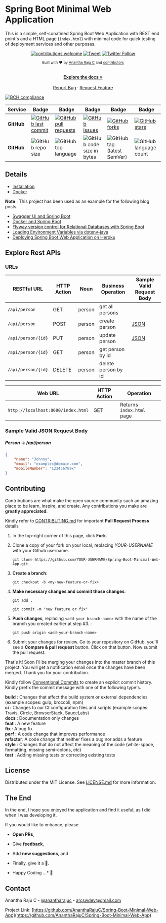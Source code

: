 # Spring Boot Minimal Web Application

This is a simple, self-conatined Spring Boot Web Application with REST end point's and a HTML page (`index.html`) with minimal code for quick testing of deployment services and other purposes.

<div align="center">

[![contributions welcome](https://img.shields.io/badge/contributions-welcome-brightgreen?logo=github)](CODE_OF_CONDUCT.md) [![Tweet](https://img.shields.io/twitter/url/http/shields.io.svg?style=social)](https://twitter.com/intent/tweet?text=Checkout+this+springboot+minimal+webapp&url=https://github.com/AnanthaRajuC/Spring-Boot-Minimal-Web-App&hashtags=SpringBoot) [![Twitter Follow](https://img.shields.io/twitter/follow/anantharajuc?label=follow%20me&style=social)](https://twitter.com/anantharajuc)
</div>

<div align="center">
  <sub>Built with ❤︎ by <a href="https://twitter.com/anantharajuc">Anantha Raju C</a> and <a href="https://github.com/AnanthaRajuC/Spring-Boot-Minimal-Web-App/graphs/contributors">contributors</a>
</div>

</br>

<p align="center">
	<a href="https://github.com/AnanthaRajuC/Spring-Boot-Minimal-Web-App#spring-boot-minimal-web-application"><strong>Explore the docs »</strong></a>
	<br />
	<br />
	<a href="https://github.com/AnanthaRajuC/Spring-Boot-Minimal-Web-App/issues">Report Bug</a>
	·
	<a href="https://github.com/AnanthaRajuC/Spring-Boot-Minimal-Web-App/issues">Request Feature</a>
</p>

[![BCH compliance](https://bettercodehub.com/edge/badge/Spring-Boot-Framework/Spring-Boot-Minimal-Web-App?branch=main)](https://bettercodehub.com/)

<!-- PROJECT SHIELDS -->
<!--
*** I'm using markdown "reference style" links for readability.
*** Reference links are enclosed in brackets [ ] instead of parentheses ( ).
-->

|     Service     | Badge | Badge | Badge | Badge | Badge |
|-----------------|-------|-------|-------|-------|-------|
|  **GitHub**     |[![GitHub last commit](https://img.shields.io/github/last-commit/Spring-Boot-Framework/Spring-Boot-Minimal-Web-App)](https://github.com/Spring-Boot-Framework/Spring-Boot-Minimal-Web-App/commits/master)|[![GitHub pull requests](https://img.shields.io/github/issues-pr-raw/Spring-Boot-Framework/Spring-Boot-Minimal-Web-App)](https://github.com/Spring-Boot-Framework/Spring-Boot-Minimal-Web-App/pulls)|[![GitHub issues](https://img.shields.io/github/issues/Spring-Boot-Framework/Spring-Boot-Minimal-Web-App)](https://github.com/Spring-Boot-Framework/Spring-Boot-Minimal-Web-App/issues)|[![GitHub forks](https://img.shields.io/github/forks/Spring-Boot-Framework/Spring-Boot-Minimal-Web-App)](https://github.com/Spring-Boot-Framework/Spring-Boot-Minimal-Web-App/network)|[![GitHub stars](https://img.shields.io/github/stars/Spring-Boot-Framework/Spring-Boot-Minimal-Web-App)](https://github.com/Spring-Boot-Framework/Spring-Boot-Minimal-Web-App/stargazers)|
|  **GitHub**     |![GitHub repo size](https://img.shields.io/github/repo-size/Spring-Boot-Framework/Spring-Boot-Minimal-Web-App)|![GitHub top language](https://img.shields.io/github/languages/top/Spring-Boot-Framework/Spring-Boot-Minimal-Web-App.svg)|![GitHub code size in bytes](https://img.shields.io/github/languages/code-size/Spring-Boot-Framework/Spring-Boot-Minimal-Web-App)|![GitHub tag (latest SemVer)](https://img.shields.io/github/tag/Spring-Boot-Framework/Spring-Boot-Minimal-Web-App.svg)|![GitHub language count](https://img.shields.io/github/languages/count/Spring-Boot-Framework/Spring-Boot-Minimal-Web-App)|

## Details

- [Installation](documents/INSTALLATION.MD)  
- [Docker](documents/DOCKER.md)  

**Note** : This project has been used as an example for the following blog posts.

- [Swagger UI and Spring Boot](https://anantharajuc.github.io/Spring-Boot-Swagger/)
- [Docker and Spring Boot](https://anantharajuc.github.io/Spring-Boot-Docker/)
- [Flyway version control for Relational Databases with Spring Boot](https://anantharajuc.github.io/Spring-Boot-Flyway/)
- [Loading Environment Variables via dotenv-java](https://anantharajuc.github.io/dotenv-java/)
- [Deploying Spring Boot Web Application on Heroku](https://anantharajuc.github.io/Spring-Boot-Heroku/)

## Explore Rest APIs

### URLs

| RESTful URL                      | HTTP Action | Noun |Business Operation |Sample Valid Request Body | 
|----------------------------------|-------------|------|-------------------|--------------------------|
|`/api/person`                     |GET          |person|get all persons    |                          |  
|`/api/person`                     |POST         |person|create person      |[JSON](#person)           |  
|`/api/person/{id}`                |PUT          |person|update person      |[JSON](#person)           | 
|`/api/person/{id}`                |GET          |person|get person by id   |                          |  
|`/api/person/{id}`                |DELETE       |person|delete person by id|                          | 

|Web URL                           | HTTP Action | Operation                | 
|----------------------------------|-------------|--------------------------|
|`http://localhost:8080/index.html`| GET         | Returns `index.html` page|

### Sample Valid JSON Request Body

##### <a id="person">Person -> /api/person</a>

```json
{
	"name": "Johnny",
	"email": "examplex@domain.com",
	"mobileNumber": "123456789x"
}
```

<!-- CONTRIBUTING -->
## Contributing

Contributions are what make the open source community such an amazing place to be learn, inspire, and create. Any contributions you make are **greatly appreciated**.

Kindly refer to [CONTRIBUTING.md](/CONTRIBUTING.md) for important **Pull Request Process** details

1. In the top-right corner of this page, click **Fork**.

2. Clone a copy of your fork on your local, replacing *YOUR-USERNAME* with your Github username.

   `git clone https://github.com/YOUR-USERNAME/Spring-Boot-Minimal-Web-App.git`

3. **Create a branch**: 

   `git checkout -b <my-new-feature-or-fix>`

4. **Make necessary changes and commit those changes**:

   `git add .`

   `git commit -m "new feature or fix"`

5. **Push changes**, replacing `<add-your-branch-name>` with the name of the branch you created earlier at step #3. :

   `git push origin <add-your-branch-name>`

6. Submit your changes for review. Go to your repository on GitHub, you'll see a **Compare & pull request** button. Click on that button. Now submit the pull request.

That's it! Soon I'll be merging your changes into the master branch of this project. You will get a notification email once the changes have been merged. Thank you for your contribution.

Kindly follow [Conventional Commits](https://www.conventionalcommits.org/en/v1.0.0/) to create an explicit commit history. Kindly prefix the commit message with one of the following type's.

**build**   : Changes that affect the build system or external dependencies (example scopes: gulp, broccoli, npm)  
**ci**      : Changes to our CI configuration files and scripts (example scopes: Travis, Circle, BrowserStack, SauceLabs)  
**docs**    : Documentation only changes  
**feat**    : A new feature  
**fix**     : A bug fix  
**perf**    : A code change that improves performance  
**refactor**: A code change that neither fixes a bug nor adds a feature  
**style**   : Changes that do not affect the meaning of the code (white-space, formatting, missing semi-colons, etc)  
**test**    : Adding missing tests or correcting existing tests  

## License

Distributed under the MIT License. See [LICENSE.md](/LICENSE.md) for more information.

## The End

In the end, I hope you enjoyed the application and find it useful, as I did when I was developing it. 

If you would like to enhance, please: 

* 	**Open PRs**, 
* 	Give **feedback**, 
* 	Add **new suggestions**, and
*	Finally, give it a 🌟.

* Happy Coding ...* 🙂

<!-- CONTACT -->
## Contact

Anantha Raju C - [@anantharajuc](https://twitter.com/anantharajuc) - arcswdev@gmail.com

Project Link: [https://github.com/AnanthaRajuC/Spring-Boot-Minimal-Web-App](https://github.com/AnanthaRajuC/Spring-Boot-Minimal-Web-App)